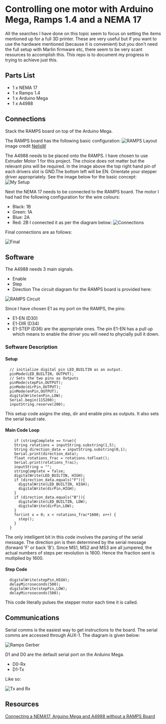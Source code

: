 # Controlling one motor with Arduino Mega, Ramps 1.4 and a NEMA 17

All the searches I have done on this topic seem to focus on setting the items mentioned up for a full 3D printer. These are very useful but if you want to use the hardware mentioned (because it is convenient) but you don't need the full setup with Marlin firmware etc, there seem to be very scant resources to accomplish this. This repo is to document my progress in trying to achieve just this.

## Parts List
* 1 x NEMA 17
* 1 x Ramps 1.4
* 1 x Arduino Mega
* 1 x A4988

## Connections
Stack the RAMPS board on top of the Arduino Mega. 

The RAMPS board has the following basic configuration:
![RAMPS Layout](https://github.com/haemishkyd/arduino_ramps/blob/master/RAMPS-connections.jpg)
image credit [NelisW](https://github.com/NelisW)

The A4988 needs to be placed onto the RAMPS. I have chosen to use Extruder Motor 1 for this project. The choice does not matter but the relevant pins will be required.
In the image above the top right hand pin of each drivers slot is GND.The bottom left will be EN. Orientate your stepper driver appropriately.
See the image below for the basic concept:
![My Setup](https://github.com/haemishkyd/arduino_ramps/blob/master/RAMPS_with_driver.jpg)

Next the NEMA 17 needs to be connected to the RAMPS board. The motor I had had the following configuration for the wire colours:
* Black: 1B
* Green: 1A
* Blue: 2A
* Red: 2B
I connected it as per the diagram below:
![Connections](https://github.com/haemishkyd/arduino_ramps/blob/master/NEMA_Connections.png)

Final connections are as follows:

![Final](https://github.com/haemishkyd/arduino_ramps/blob/master/final.jpg)

## Software
The A4988 needs 3 main signals. 
* Enable
* Step
* Direction
The circuit diagram for the RAMPS board is provided here:

![RAMPS Circuit](https://github.com/haemishkyd/arduino_ramps/blob/master/RAMPS1.4schematic.png)

Since I have chosen E1 as my port on the RAMPS, the pins:
* E1-EN (D30)
* E1-DIR (D34)
* E1-STEP (D36) 
are the appropriate ones.
The pin E1-EN has a pull up which means to enable the driver you will need to phycially pull it down.

### Software Description
#### Setup
```
  // initialize digital pin LED_BUILTIN as an output.
  pinMode(LED_BUILTIN, OUTPUT);
  // Sets the two pins as Outputs
  pinMode(stepPin,OUTPUT); 
  pinMode(dirPin,OUTPUT);
  pinMode(enPin,OUTPUT);
  digitalWrite(enPin,LOW);
  Serial.begin(115200);
  inputString.reserve(200);
```
  
  This setup code asigns the step, dir and enable pins as outputs. It also sets the serial baud rate.
#### Main Code Loop
```
    if (stringComplete == true){    
    String rotations = inputString.substring(1,5);
    String direction_data = inputString.substring(0,1);
    Serial.print(direction_data);
    float rotations_frac = rotations.toFloat();
    Serial.print(rotations_frac);
    inputString = "";
    stringComplete = false;
    digitalWrite(LED_BUILTIN, HIGH);
    if (direction_data.equals("F")){
      digitalWrite(LED_BUILTIN, HIGH);
      digitalWrite(dirPin,HIGH);
    }
    if (direction_data.equals("B")){
      digitalWrite(LED_BUILTIN, LOW);
      digitalWrite(dirPin,LOW);
    }
    for(int x = 0; x < rotations_frac*1600; x++) {
      step();
    }
  }  
```

  The only intelligent bit in this code involves the parsing of the serial message. The direction pin is then determined by the serial message (forward 'F' or back 'B'). Since MS1, MS2 and MS3 are all jumpered, the actual numbers of steps per revolution is 1600. Hence the fraction sent is mutliplied by 1600.

#### Step Code
```
  digitalWrite(stepPin,HIGH); 
  delayMicroseconds(500); 
  digitalWrite(stepPin,LOW); 
  delayMicroseconds(500); 
```
  This code literally pulses the stepper motor each time it is called.
  
## Communications
Serial comms is the easiest way to get instructions to the board. The serial comms are accessed through AUX-1.
The diagram is given below:

![Ramps Gerber](https://github.com/haemishkyd/arduino_ramps/blob/master/ramps_layout.jpg)

D1 and D0 are the default serial port on the Arduino Mega.
* D0-Rx
* D1-Tx

Like so:

![Tx and Rx](https://github.com/haemishkyd/arduino_ramps/blob/master/serial_comms_RAMPS1.4.png)

## Resources
[Connecting a NEMA17, Arguino Mega and A4988 without a RAMPS Board](https://howtomechatronics.com/tutorials/arduino/how-to-control-stepper-motor-with-a4988-driver-and-arduino/)


